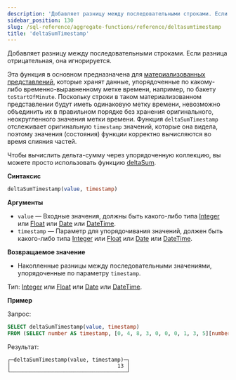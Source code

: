 ```yaml
---
description: 'Добавляет разницу между последовательными строками. Если разница отрицательная, она игнорируется.'
sidebar_position: 130
slug: /sql-reference/aggregate-functions/reference/deltasumtimestamp
title: 'deltaSumTimestamp'
---
```


Добавляет разницу между последовательными строками. Если разница отрицательная, она игнорируется.

Эта функция в основном предназначена для [материализованных представлений](/sql-reference/statements/create/view#materialized-view), которые хранят данные, упорядоченные по какому-либо временно-выравненному метке времени, например, по бакету `toStartOfMinute`. Поскольку строки в таком материализованном представлении будут иметь одинаковую метку времени, невозможно объединить их в правильном порядке без хранения оригинального, неокругленного значения метки времени. Функция `deltaSumTimestamp` отслеживает оригинальную `timestamp` значений, которые она видела, поэтому значения (состояния) функции корректно вычисляются во время слияния частей.

Чтобы вычислить дельта-сумму через упорядоченную коллекцию, вы можете просто использовать функцию [deltaSum](/sql-reference/aggregate-functions/reference/deltasum).

**Синтаксис**

```sql
deltaSumTimestamp(value, timestamp)
```

**Аргументы**

- `value` — Входные значения, должны быть какого-либо типа [Integer](../../data-types/int-uint.md) или [Float](../../data-types/float.md) или [Date](../../data-types/date.md) или [DateTime](../../data-types/datetime.md).
- `timestamp` — Параметр для упорядочивания значений, должен быть какого-либо типа [Integer](../../data-types/int-uint.md) или [Float](../../data-types/float.md) или [Date](../../data-types/date.md) или [DateTime](../../data-types/datetime.md).

**Возвращаемое значение**

- Накопленные разницы между последовательными значениями, упорядоченные по параметру `timestamp`.

Тип: [Integer](../../data-types/int-uint.md) или [Float](../../data-types/float.md) или [Date](../../data-types/date.md) или [DateTime](../../data-types/datetime.md).

**Пример**

Запрос:

```sql
SELECT deltaSumTimestamp(value, timestamp)
FROM (SELECT number AS timestamp, [0, 4, 8, 3, 0, 0, 0, 1, 3, 5][number] AS value FROM numbers(1, 10));
```

Результат:

```text
┌─deltaSumTimestamp(value, timestamp)─┐
│                                  13 │
└─────────────────────────────────────┘
```

